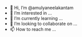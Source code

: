 - 👋 Hi, I’m @amulyaneelakantam
- 👀 I’m interested in ...
- 🌱 I’m currently learning ...
- 💞️ I’m looking to collaborate on ...
- 📫 How to reach me ...

<!---
amulyaneelakantam/amulyaneelakantam is a ✨ special ✨ repository because its `README.md` (this file) appears on your GitHub profile.
You can click the Preview link to take a look at your changes.
--->
